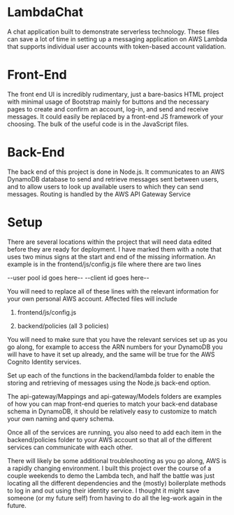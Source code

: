 # LambdaChat
A chat application built to demonstrate serverless technology.  These files can save a lot of time
in setting up a messaging application on AWS Lambda that supports individual user accounts with
token-based account validation.

# Front-End
The front end UI is incredibly rudimentary, just a bare-basics HTML project with minimal usage of
Bootstrap mainly for buttons and the necessary pages to create and confirm an account, log-in,
and send and receive messages. It could easily be replaced by a front-end JS framework of your
choosing.  The bulk of the useful code is in the JavaScript files.

# Back-End
The back end of this project is done in Node.js.  It communicates to an AWS DynamoDB database
to send and retrieve messages sent between users, and to allow users to look up available
users to which they can send messages.  Routing is handled by the AWS API Gateway Service

# Setup
There are several locations within the project that will need data edited before they are ready
for deployment.  I have marked them with a note that uses two minus signs at the start and end
of the missing information.  An example is in the frontend/js/config.js file where there are
two lines

--user pool id goes here--
--client id goes here--

You will need to replace all of these lines with the relevant information for your own personal
AWS account.  Affected files will include

1. frontend/js/config.js

2. backend/policies (all 3 policies)

You will need to make sure that you have the relevant services set up as you go along, for
example to access the ARN numbers for your DynamoDB you will have to have it set up already,
and the same will be true for the AWS Cognito Identity services.

Set up each of the functions in the backend/lambda folder to enable the storing and retrieving
of messages using the Node.js back-end option.

The api-gateway/Mappings and api-gateway/Models folders are examples of how you can map front-end
queries to match your back-end database schema in DynamoDB, it should be relatively easy to
customize to match your own naming and query schema.

Once all of the services are running, you also need to add each item in the backend/policies
folder to your AWS account so that all of the different services can communicate with each other.


There will likely be some additional troubleshooting as you go along, AWS is a rapidly changing
environment.  I built this project over the course of a couple weekends to demo the Lambda tech,
and half the battle was just locating all the different dependencies and the (mostly) boilerplate
methods to log in and out using their identity service. I thought it might save someone (or my
future self) from having to do all the leg-work again in the future.
